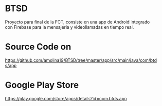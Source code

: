 # BTSD
Proyecto para final de la FCT, consiste en una app de Android integrado con Firebase para la mensajeria y videollamadas en tiempo real.


# Source Code on
https://github.com/amolina19/BTSD/tree/master/app/src/main/java/com/btds/app

# Google Play Store 
https://play.google.com/store/apps/details?id=com.btds.app
